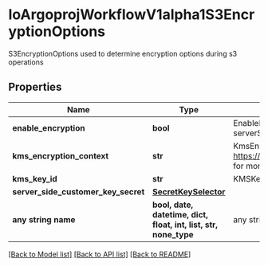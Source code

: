 # IoArgoprojWorkflowV1alpha1S3EncryptionOptions

S3EncryptionOptions used to determine encryption options during s3 operations

## Properties
Name | Type | Description | Notes
------------ | ------------- | ------------- | -------------
**enable_encryption** | **bool** | EnableEncryption tells the driver to encrypt objects if set to true. If kmsKeyId and serverSideCustomerKeySecret are not set, SSE-S3 will be used | [optional] 
**kms_encryption_context** | **str** | KmsEncryptionContext is a json blob that contains an encryption context. See https://docs.aws.amazon.com/kms/latest/developerguide/concepts.html#encrypt_context for more information | [optional] 
**kms_key_id** | **str** | KMSKeyId tells the driver to encrypt the object using the specified KMS Key. | [optional] 
**server_side_customer_key_secret** | [**SecretKeySelector**](SecretKeySelector.md) |  | [optional] 
**any string name** | **bool, date, datetime, dict, float, int, list, str, none_type** | any string name can be used but the value must be the correct type | [optional]

[[Back to Model list]](../README.md#documentation-for-models) [[Back to API list]](../README.md#documentation-for-api-endpoints) [[Back to README]](../README.md)


